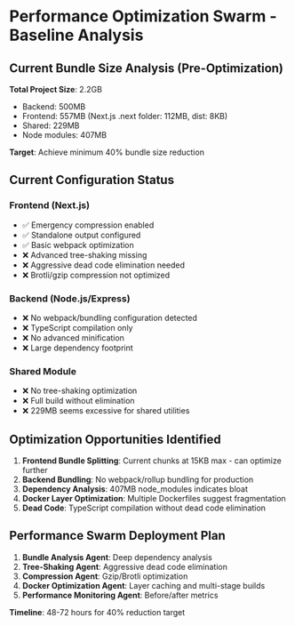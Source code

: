 # Performance Optimization Swarm - Baseline Analysis

## Current Bundle Size Analysis (Pre-Optimization)

**Total Project Size**: 2.2GB
- Backend: 500MB
- Frontend: 557MB (Next.js .next folder: 112MB, dist: 8KB)
- Shared: 229MB
- Node modules: 407MB

**Target**: Achieve minimum 40% bundle size reduction

## Current Configuration Status

### Frontend (Next.js)
- ✅ Emergency compression enabled
- ✅ Standalone output configured
- ✅ Basic webpack optimization
- ❌ Advanced tree-shaking missing
- ❌ Aggressive dead code elimination needed
- ❌ Brotli/gzip compression not optimized

### Backend (Node.js/Express)
- ❌ No webpack/bundling configuration detected
- ❌ TypeScript compilation only
- ❌ No advanced minification
- ❌ Large dependency footprint

### Shared Module
- ❌ No tree-shaking optimization
- ❌ Full build without elimination
- ❌ 229MB seems excessive for shared utilities

## Optimization Opportunities Identified

1. **Frontend Bundle Splitting**: Current chunks at 15KB max - can optimize further
2. **Backend Bundling**: No webpack/rollup bundling for production
3. **Dependency Analysis**: 407MB node_modules indicates bloat
4. **Docker Layer Optimization**: Multiple Dockerfiles suggest fragmentation
5. **Dead Code**: TypeScript compilation without dead code elimination

## Performance Swarm Deployment Plan

1. **Bundle Analysis Agent**: Deep dependency analysis
2. **Tree-Shaking Agent**: Aggressive dead code elimination
3. **Compression Agent**: Gzip/Brotli optimization
4. **Docker Optimization Agent**: Layer caching and multi-stage builds
5. **Performance Monitoring Agent**: Before/after metrics

**Timeline**: 48-72 hours for 40% reduction target